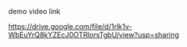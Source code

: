 
demo video link 

https://drive.google.com/file/d/1rlk1v-WbEuYrQ8kYZEcJ0OTRlorsTgbU/view?usp=sharing
